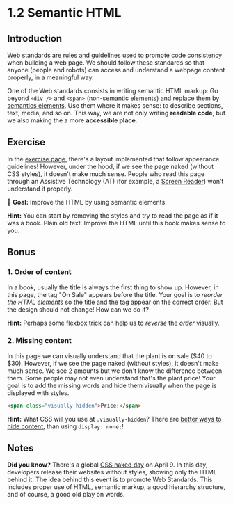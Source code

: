# 1.2 Semantic HTML

## Introduction

Web standards are rules and guidelines used to promote code consistency when building a web page. We should follow these standards so that anyone (people and robots) can access and understand a webpage content properly, in a meaningful way.

One of the Web standards consists in writing semantic HTML markup: Go beyond `<div />` and `<span>` (non-semantic elements) and replace them by [semantics elements](https://developer.mozilla.org/en-US/docs/Web/HTML/Element). Use them where it makes sense: to describe sections, text, media, and so on. This way, we are not only writing **readable code**, but we also making the a more **accessible place**.

## Exercise

<!-- Nota mawi: Todos os ex começam assim "In the [exercise page], -->

In the [exercise page](../exercises/1.2.html),
there's a layout implemented that follow appearance guidelines!
However, under the hood, if we see the page naked (without CSS styles), it doesn't make much sense.
People who read this page through an Assistive Technology (AT) (for example, a [Screen Reader](https://developer.mozilla.org/en-US/docs/Glossary/Screen_reader)) won't understand it properly.

**🎯 Goal:** Improve the HTML by using semantic elements.

**Hint:** You can start by removing the styles and try to read the page as if it was a book. Plain old text. Improve the HTML until this book makes sense to you.

## Bonus

### 1. Order of content

In a book, usually the title is always the first thing to show up. However, in this page, the tag "On Sale" appears before the title. Your goal is to _reorder the HTML elements_ so the title and the tag appear on the correct order. But the design should not change! How can we do it?

**Hint:** Perhaps some flexbox trick can help us to _reverse_ the _order_ visually.

### 2. Missing content

In this page we can visually understand that the plant is on sale ($40 to $30). However, if we see the page naked (without styles), it doesn't make much sense. We see 2 amounts but we don't know the difference between them. Some people may not even understand that's the plant price! Your goal is to add the missing words and hide them visually when the page is displayed with styles.

```html
<span class="visually-hidden">Price:</span>
```

**Hint:** What CSS will you use at `.visually-hidden`? There are [better ways to hide content](https://a11yproject.com/posts/how-to-hide-content/), than using `display: none;`!

## Notes

**Did you know?** There's a global [CSS naked day](https://css-naked-day.github.io/) on April 9. In this day, developers release their websites without styles, showing only the HTML behind it. The idea behind this event is to promote Web Standards. This includes proper use of HTML, semantic markup, a good hierarchy structure, and of course, a good old play on words.
